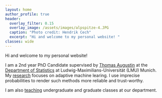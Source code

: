 ```yaml
---
layout: home
author_profile: true
header:
  overlay_filter: 0.15
  overlay_image: /assets/images/alpspitze-4.JPG
  caption: "Photo credit: Hendrik Cech"
  excerpt: "Hi and welcome to my personal website! "
classes: wide
---
```


Hi and welcome to my personal website! 

I am a 2nd year PhD Candidate supervised by [Thomas Augustin](https://scholar.google.de/citations?user=3N20m1kAAAAJ&hl=de) at the [Department of Statistics](https://www.statistik.uni-muenchen.de/index.html) at Ludwig-Maximilians-Universität (LMU) Munich. My [research](https://rodemann.github.io/_pages/research/) focuses on adaptive machine learing. I use imprecise probabilities to render such methods more reliable and trust-worthy. 

I am also [teaching](https://rodemann.github.io/_pages/teaching/) undergraduate and graduate classes at our department.